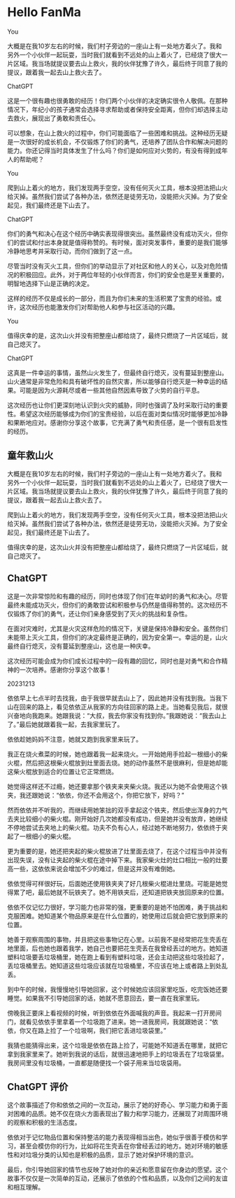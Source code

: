 # Hello FanMa 

You

大概是在我10岁左右的时候，我们村子旁边的一座山上有一处地方着火了。我和另外一个小伙伴一起玩耍，当时我们就看到不远处的山上着火了，已经烧了很大一片区域。我当场就提议要去山上救火，我的伙伴犹豫了许久，最后终于同意了我的提议，跟着我一起去山上救火去了。

ChatGPT

这是一个很有趣也很勇敢的经历！你们两个小伙伴的决定确实很令人敬佩。在那种情况下，年纪小的孩子通常会选择寻求帮助或者保持安全距离，但你们却选择主动去救火，展现出了勇敢和责任心。

可以想象，在山上救火的过程中，你们可能面临了一些困难和挑战。这种经历无疑是一次很好的成长机会，不仅锻炼了你们的勇气，还培养了团队合作和解决问题的能力。你还记得当时具体发生了什么吗？你们是如何应对火势的，有没有得到成年人的帮助呢？

You

爬到山上着火的地方，我们发现两手空空，没有任何灭火工具，根本没把法把山火给灭掉。虽然我们尝试了各种办法，依然还是徒劳无功，没能把火灭掉。为了安全起见，我们最终还是下山去了。

ChatGPT

你们的勇气和决心在这个经历中确实表现得很突出。虽然最终没有成功灭火，但你们的尝试和付出本身就是值得称赞的。有时候，面对突发事件，重要的是我们能够冷静地思考并采取行动，而你们做到了这一点。

尽管当时没有灭火工具，但你们的举动显示了对社区和他人的关心，以及对危险情况的积极回应。此外，对于两位年轻的小伙伴而言，你们的安全也是至关重要的，明智地选择下山是正确的决定。

这样的经历不仅是成长的一部分，而且为你们未来的生活积累了宝贵的经验。或许，这次经历也能激发你们对帮助他人和参与社区活动的兴趣。

You

值得庆幸的是，这次山火并没有把整座山都给烧了，最终只燃烧了一片区域后，就自己熄灭了。

ChatGPT

这真是一件幸运的事情，虽然山火发生了，但最终自行熄灭，没有蔓延到整座山。山火通常是非常危险和具有破坏性的自然灾害，所以能够自行熄灭是一种幸运的结果。可能是因为火源耗尽或者一些其他自然因素导致了火势的自行平息。

这次经历也让你们更深刻地认识到火灾的威胁，同时也强调了及时采取行动的重要性。希望这次经历能够成为你们的宝贵经验，以后在面对类似情况时能够更加冷静和果断地应对。感谢你分享这个故事，它充满了勇气和责任感，是一个很有启发性的经历。

## 童年救山火

大概是在我10岁左右的时候，我们村子旁边的一座山上有一处地方着火了。我和另外一个小伙伴一起玩耍，当时我们就看到不远处的山上着火了，已经烧了很大一片区域。我当场就提议要去山上救火，我的伙伴犹豫了许久，最后终于同意了我的提议，跟着我一起去山上救火去了。

爬到山上着火的地方，我们发现两手空空，没有任何灭火工具，根本没把法把山火给灭掉。虽然我们尝试了各种办法，依然还是徒劳无功，没能把火灭掉。为了安全起见，我们最终还是下山去了。

值得庆幸的是，这次山火并没有把整座山都给烧了，最终只燃烧了一片区域后，就自己熄灭了。

## ChatGPT

这是一次非常惊险和有趣的经历，同时也体现了你们在年幼时的勇气和决心。尽管最终未能成功灭火，但你们的勇敢尝试和积极参与仍然是值得称赞的。这次经历不仅锻炼了你们的勇气，还让你们亲身感受到了灭火的挑战和复杂性。

在面对灾难时，尤其是火灾这样危险的情况下，关键是保持冷静和安全。虽然你们未能带上灭火工具，但你们的决定最终是正确的，因为安全第一。幸运的是，山火最终自行熄灭，没有蔓延到整座山，这也是一种庆幸。

这次经历可能会成为你们成长过程中的一段有趣的回忆，同时也是对勇气和合作精神的一次培养。感谢你分享这个故事！

20231213

依依早上七点半时去找我，由于我很早就去山上了，因此她并没有找到我。当我下山在回来的路上，看见依依正从我家的方向往回家的路上走。当她看见我后，就很兴奋地向我跑来。她跟我说：“大叔，我去你家没有找到你。”我跟她说：“我去山上了。”最后她就跟着我一起，去我家里玩了。

依依趁她妈妈不注意，她就又跑到我家里来玩了。

我正在烧火煮菜的时候，她也跟着我一起来烧火。一开始她用手捡起一根细小的柴火棍，然后把这根柴火棍放到灶里面去烧。她的动作虽然不是很麻利，但是她却能这柴火棍放到适合的位置让它正常燃烧。

她觉得这样还不过瘾，她还要拿那个铁夹来夹柴火烧。我还以为她不会使用这个铁夹，我还跟她说：“依依，你还不会用这个，你把它放下，好吗？”

然而依依并不听我的，而继续用她笨拙的双手拿起这个铁夹，然后使出浑身的力气去夹比较细小的柴火棍。刚开始好几次她都没有成功，但是她并没有放弃，她继续不停地尝试去夹地上的柴火棍。功夫不负有心人，经过她不断地努力，依依终于夹起了一根细小的柴火棍。

更为重要的是，她还把夹起的柴火棍放进了灶里面去烧了，在这个过程当中并没有出现失误，没有让夹起的柴火棍在途中掉下来。我家柴火灶的灶口相比一般的灶要高一些，这依依来说会增加不少的难过，但是这并没有难倒她。

依依觉得可样很好玩，后面她还使用铁夹夹了好几根柴火棍进灶里烧。可能是她觉得累了吧，最后她就不玩铁夹了。她不用铁夹后，还知道把铁夹放回原来的位置。

依依不仅记忆力很好，学习能力也非常的强，更重要的是她不怕困难，勇于挑战和克服困难。她知道某个物品原来是在什么位置的，她使用过后就会把它放到原来的位置。

她善于观察周围的事物，并且把这些事物记在心里。以前我不是经常把花生壳丢在地里面，后也她也跟着我学，她自己也要把花生壳丢在我曾经丢过的地方。她知道塑料垃圾要丢垃圾桶里，她在跑上看到有塑料垃圾，还会主动把这些垃圾捡起了，丢垃圾桶里去。她知道这些垃圾应该就在垃圾桶里，不应该在地上或者路上到处乱丢。

到中午的时候，我慢慢地引导她回家，这个时候她应该回家里吃饭，吃完饭她还要睡觉。如果我不引导她回家的话，她就不愿意回去，要一直在我家里玩。

傍晚我正要床上看视频的时候，听到依依在外面喊我的声音。我起来一打开房间门，就看见依依手里拿着一个垃圾跑了进来。她一进我房间，我就跟她说：“依依，你又在路上捡了一个垃圾啊，我们把它丢进垃圾袋里。”

我猜也能猜得出来，这个垃圾是依依在路上捡了，可能她不知道丢在哪里，就把它拿到我家里来了。她听到我说的话后，就很迅速地把手上的垃圾丢在了垃圾袋里。我房间里没有垃圾桶，一直都是随便找一个袋子用来当垃圾袋用。

## ChatGPT 评价

这个故事描述了你和依依之间的一次互动，展示了她的好奇心、学习能力和勇于面对困难的品质。她不仅在烧火方面表现出了毅力和学习能力，还展现了对周围环境的观察和积极的生活态度。

依依对于记忆物品位置和保持整洁的能力表现得相当出色，她似乎很善于模仿和学习，甚至会模仿你的行为，比如将花生壳丢在你曾经丢过的地方。她对环境的敏感性和对垃圾分类的认知也是积极的品质，显示了她对保护环境的意识。

最后，你引导她回家的情节也反映了她对你的亲近和愿意留在你身边的愿望。这个故事不仅仅是一次简单的互动，还展示了依依的个性和品质，以及你们之间的友谊和相互理解。